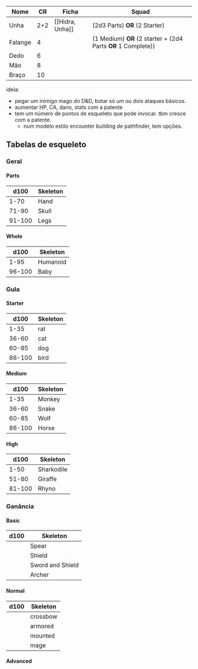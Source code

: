 | Nome    | CR  | Ficha           | Squad                                                         |
| ------- | --- | --------------- | ------------------------------------------------------------- |
| Unha    | 2+2 | [[Hidra, Unha]] | (2d3 Parts) **OR** (2 Starter)                                |
| Falange | 4   |                 | (1 Medium) **OR** (2 starter + (2d4 Parts **OR** 1 Complete)) |
| Dedo    | 6   |                 |                                                               |
| Mão     | 8   |                 |                                                               |
| Braço   | 10  |                 |                                                               |

ideia:
- pegar um inimigo mago do D&D, botar só um ou dois ataques básicos.
- aumentar HP, CA, dano, stats com a patente
- tem um número de pontos de esqueleto que pode invocar. tbm cresce com a patente.
	- num modelo estilo encounter building de pathfinder, tem opções.

## Tabelas de esqueleto

### Geral

#### Parts
| d100   | Skeleton |
| ------ | -------- |
| 1-70   | Hand     |
| 71-90  | Skull    |
| 91-100 | Legs     |

#### Whole
| d100   | Skeleton |
| ------ | -------- |
| 1-95   | Humanoid |
| 96-100 | Baby     |

### Gula
#### Starter
| d100   | Skeleton |
| ------ | -------- |
| 1-35   | rat      |
| 36-60  | cat      |
| 60-85  | dog      |
| 86-100 | bird     |

#### Medium
| d100   | Skeleton |
| ------ | -------- |
| 1-35   | Monkey   |
| 36-60  | Snake    |
| 60-85  | Wolf     |
| 86-100 | Horse    |

#### High
| d100   | Skeleton   |
| ------ | ---------- |
| 1-50   | Sharkodile |
| 51-80  | Giraffe    |
| 81-100 | Rhyno      |

### Ganância
#### Basic
| d100 | Skeleton         |
| ---- | ---------------- |
|      | Spear            |
|      | Shield           |
|      | Sword and Shield |
|      | Archer           |

#### Normal
| d100 | Skeleton |
| ---- | -------- |
|      | crossbow |
|      | armored  |
|      | mounted  |
|      | mage     |

#### Advanced

